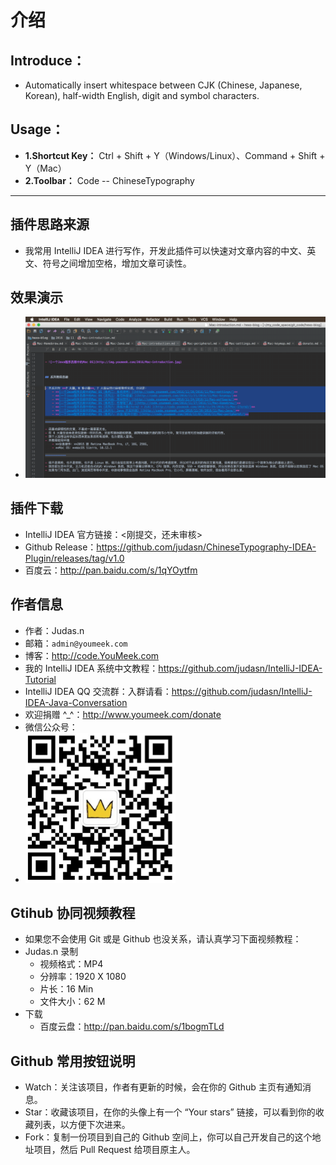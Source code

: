 # 介绍

## Introduce：

- Automatically insert whitespace between CJK (Chinese, Japanese, Korean), half-width English, digit and symbol characters.

## Usage：

- **1.Shortcut Key：** Ctrl + Shift + Y（Windows/Linux）、Command + Shift + Y（Mac）
- **2.Toolbar：** Code -- ChineseTypography

----------------------

## 插件思路来源

- 我常用 IntelliJ IDEA 进行写作，开发此插件可以快速对文章内容的中文、英文、符号之间增加空格，增加文章可读性。


## 效果演示

- ![效果演示](github/chineseTypography.gif)

## 插件下载

- IntelliJ IDEA 官方链接：<刚提交，还未审核>
- Github Release：<https://github.com/judasn/ChineseTypography-IDEA-Plugin/releases/tag/v1.0>
- 百度云：<http://pan.baidu.com/s/1qYOytfm>


## 作者信息

- 作者：Judas.n
- 邮箱：`admin@youmeek.com`
- 博客：<http://code.YouMeek.com>
- 我的 IntelliJ IDEA 系统中文教程：<https://github.com/judasn/IntelliJ-IDEA-Tutorial>
- IntelliJ IDEA QQ 交流群：入群请看：<https://github.com/judasn/IntelliJ-IDEA-Java-Conversation>
- 欢迎捐赠 ^_^：<http://www.youmeek.com/donate>
- 微信公众号：
- ![微信公众号](github/weixin.jpg)


## Gtihub 协同视频教程

- 如果您不会使用 Git 或是 Github 也没关系，请认真学习下面视频教程：
- Judas.n 录制
    - 视频格式：MP4
    - 分辨率：1920 X 1080
    - 片长：16 Min
    - 文件大小：62 M
- 下载
    - 百度云盘：<http://pan.baidu.com/s/1bogmTLd>

## Github 常用按钮说明

- Watch：关注该项目，作者有更新的时候，会在你的 Github 主页有通知消息。
- Star：收藏该项目，在你的头像上有一个 “Your stars” 链接，可以看到你的收藏列表，以方便下次进来。
- Fork：复制一份项目到自己的 Github 空间上，你可以自己开发自己的这个地址项目，然后 Pull Request 给项目原主人。 
